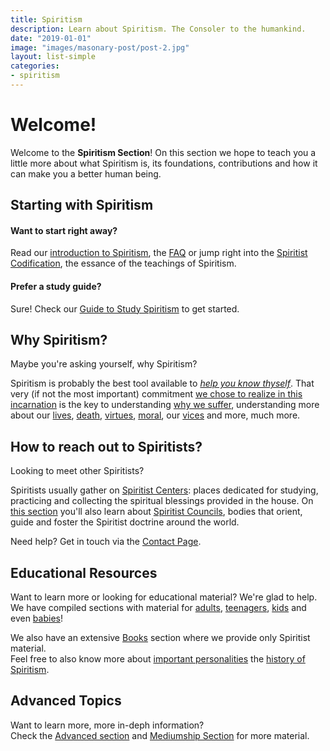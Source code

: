 ```yaml
---
title: Spiritism
description: Learn about Spiritism. The Consoler to the humankind.
date: "2019-01-01"
image: "images/masonary-post/post-2.jpg"
layout: list-simple
categories:
- spiritism
---
```


# Welcome! 

Welcome to the **Spiritism Section**! On this section we hope to teach you a little more about what Spiritism is, its foundations,
contributions and how it can make you a better human being.

## Starting with Spiritism
#### Want to start right away?  
Read our [introduction to Spiritism](about), the [FAQ](faq) or jump right into the 
[Spiritist Codification](codification), the essance of the teachings of Spiritism.

#### Prefer a study guide?
Sure! Check our [Guide to Study Spiritism](learn) to get started.

## Why Spiritism?
Maybe you're asking yourself, why Spiritism?

Spiritism is probably the best tool available to _[help you know thyself](/about/know-thyself)_.
That very (if not the most important) commitment [we chose to realize in this incarnation](/spiritism/reincarnation/planning) 
is the key to understanding [why we suffer](/articles/why-we-suffer), understanding more about our 
[lives](/about/life), [death](/about/death), [virtues](/virtues), [moral](/about/moral), 
our [vices](/vices) and more, much more.

## How to reach out to Spiritists?
Looking to meet other Spiritists?

Spiritists usually gather on [Spiritist Centers](/spiritism/centers):
places dedicated for studying, practicing and collecting the spiritual blessings provided in the house.
On [this section](centers) you'll also learn about [Spiritist Councils](/councils), bodies that orient, 
guide and foster the Spiritist doctrine around the world.

Need help? Get in touch via the [Contact Page](/help/contact-us).

## Educational Resources
Want to learn more or looking for educational material? We're glad to help.  
We have compiled sections with material for [adults](learn), [teenagers](for-teens),
[kids](for-kids) and even [babies](for-babies)!

We also have an extensive [Books](/books) section where we provide only
Spiritist material.  
Feel free to also know more about [important personalities](/bio)
the [history of Spiritism](history).

## Advanced Topics
Want to learn more, more in-deph information?  
Check the [Advanced section](advanced) and [Mediumship Section](mediumship) for more material.

